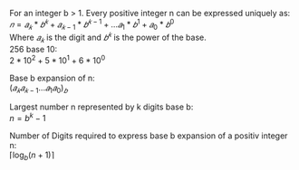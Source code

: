 For an integer b > 1.  Every positive integer n can be expressed uniquely as:  
$`𝑛 = 𝑎_{𝑘} * 𝑏^{𝑘} + 𝑎_{𝑘-1} * 𝑏^{𝑘-1}+...𝑎_{1} * 𝑏^{1} + 𝑎_{0} * 𝑏^{0}`$  
Where $`𝑎_{𝑘}`$ is the digit and $`𝑏^{𝑘}`$ is the power of the base.  
256 base 10:  
$`2*10^{2} + 5*10^{1} + 6*10^{0}`$  

Base b expansion of n:  
$`(𝑎_{𝑘}𝑎_{𝑘-1}...𝑎_{1}𝑎_{0})_{𝑏}`$


Largest number n represented by k digits base b:  
$`n=b^{k}-1`$  

Number of Digits required to express base b expansion of a positiv integer n:  
$`\left\lceil \log_{b}(n+1) \right\rceil`$
